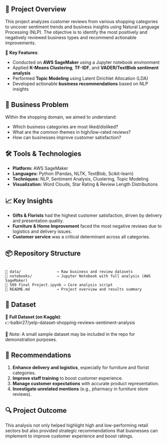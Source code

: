 ## 🧠 Project Overview

This project analyzes customer reviews from various shopping categories to uncover sentiment trends and business insights using Natural Language Processing (NLP). The objective is to identify the most positively and negatively reviewed business types and recommend actionable improvements.

📅 **Key Features**:

* Conducted on **AWS SageMaker** using a Jupyter notebook environment
* Applied **K-Means Clustering**, **TF-IDF**, and **VADER/TextBlob sentiment analysis**
* Performed **Topic Modeling** using Latent Dirichlet Allocation (LDA)
* Developed actionable **business recommendations** based on NLP insights

## 🛒 Business Problem

Within the shopping domain, we aimed to understand:

* Which business categories are most liked/disliked?
* What are the common themes in high/low-rated reviews?
* How can businesses improve customer satisfaction?

## 🛠️ Tools & Technologies

* **Platform:** AWS SageMaker
* **Languages:** Python (Pandas, NLTK, TextBlob, Scikit-learn)
* **Techniques:** NLP, Sentiment Analysis, Clustering, Topic Modeling
* **Visualization:** Word Clouds, Star Rating & Review Length Distributions

## 📈 Key Insights

* **Gifts & Florists** had the highest customer satisfaction, driven by delivery and presentation quality.
* **Furniture & Home Improvement** faced the most negative reviews due to logistics and delivery issues.
* **Customer service** was a critical determinant across all categories.

## 📦 Repository Structure

```

📁 data/                → Raw business and review datasets  
📁 notebooks/           → Jupyter Notebook with full analysis (AWS SageMaker)  
📄 509 Final Project.ipynb → Core analysis script  
📄 README.md            → Project overview and results summary
```
## 💾 Dataset

🔗 **Full Dataset (on Kaggle)**:  
👉balbir27/yelp-dataset-shopping-reviews-sentiment-analysis

📎 Note: A small sample dataset may be included in the repo for demonstration purposes.

## 📝 Recommendations

1. **Enhance delivery and logistics**, especially for furniture and florist categories.
2. **Improve staff training** to boost customer experience.
3. **Manage customer expectations** with accurate product representation.
4. **Investigate unrelated mentions** (e.g., pharmacy in furniture store reviews).

## 🔍 Project Outcome

This analysis not only helped highlight high and low-performing retail sectors but also provided strategic recommendations that businesses can implement to improve customer experience and boost ratings.
